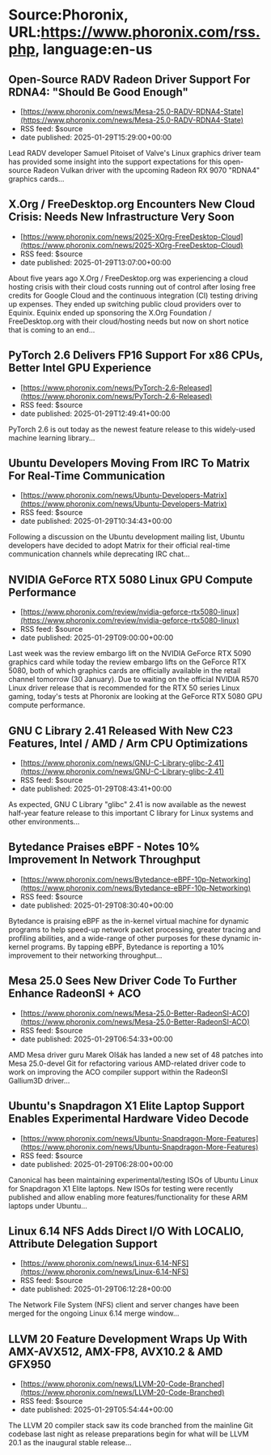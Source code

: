 # Source:Phoronix, URL:https://www.phoronix.com/rss.php, language:en-us

## Open-Source RADV Radeon Driver Support For RDNA4: "Should Be Good Enough"
 - [https://www.phoronix.com/news/Mesa-25.0-RADV-RDNA4-State](https://www.phoronix.com/news/Mesa-25.0-RADV-RDNA4-State)
 - RSS feed: $source
 - date published: 2025-01-29T15:29:00+00:00

Lead RADV developer Samuel Pitoiset of Valve's Linux graphics driver team has provided some insight into the support expectations for this open-source Radeon Vulkan driver with the upcoming Radeon RX 9070 "RDNA4" graphics cards...

## X.Org / FreeDesktop.org Encounters New Cloud Crisis: Needs New Infrastructure Very Soon
 - [https://www.phoronix.com/news/2025-XOrg-FreeDesktop-Cloud](https://www.phoronix.com/news/2025-XOrg-FreeDesktop-Cloud)
 - RSS feed: $source
 - date published: 2025-01-29T13:07:00+00:00

About five years ago X.Org / FreeDesktop.org was experiencing a cloud hosting crisis with their cloud costs running out of control after losing free credits for Google Cloud and the continuous integration (CI) testing driving up expenses. They ended up switching public cloud providers over to Equinix. Equinix ended up sponsoring the X.Org Foundation / FreeDesktop.org with their cloud/hosting needs but now on short notice that is coming to an end...

## PyTorch 2.6 Delivers FP16 Support For x86 CPUs, Better Intel GPU Experience
 - [https://www.phoronix.com/news/PyTorch-2.6-Released](https://www.phoronix.com/news/PyTorch-2.6-Released)
 - RSS feed: $source
 - date published: 2025-01-29T12:49:41+00:00

PyTorch 2.6 is out today as the newest feature release to this widely-used machine learning library...

## Ubuntu Developers Moving From IRC To Matrix For Real-Time Communication
 - [https://www.phoronix.com/news/Ubuntu-Developers-Matrix](https://www.phoronix.com/news/Ubuntu-Developers-Matrix)
 - RSS feed: $source
 - date published: 2025-01-29T10:34:43+00:00

Following a discussion on the Ubuntu development mailing list, Ubuntu developers have decided to adopt Matrix for their official real-time communication channels while deprecating IRC chat...

## NVIDIA GeForce RTX 5080 Linux GPU Compute Performance
 - [https://www.phoronix.com/review/nvidia-geforce-rtx5080-linux](https://www.phoronix.com/review/nvidia-geforce-rtx5080-linux)
 - RSS feed: $source
 - date published: 2025-01-29T09:00:00+00:00

Last week was the review embargo lift on the NVIDIA GeForce RTX 5090 graphics card while today the review embargo lifts on the GeForce RTX 5080, both of which graphics cards are officially available in the retail channel tomorrow (30 January). Due to waiting on the official NVIDIA R570 Linux driver release that is recommended for the RTX 50 series Linux gaming, today's tests at Phoronix are looking at the GeForce RTX 5080 GPU compute performance.

## GNU C Library 2.41 Released With New C23 Features, Intel / AMD / Arm CPU Optimizations
 - [https://www.phoronix.com/news/GNU-C-Library-glibc-2.41](https://www.phoronix.com/news/GNU-C-Library-glibc-2.41)
 - RSS feed: $source
 - date published: 2025-01-29T08:43:41+00:00

As expected, GNU C Library "glibc" 2.41 is now available as the newest half-year feature release to this important C library for Linux systems and other environments...

## Bytedance Praises eBPF - Notes 10% Improvement In Network Throughput
 - [https://www.phoronix.com/news/Bytedance-eBPF-10p-Networking](https://www.phoronix.com/news/Bytedance-eBPF-10p-Networking)
 - RSS feed: $source
 - date published: 2025-01-29T08:30:40+00:00

Bytedance is praising eBPF as the in-kernel virtual machine for dynamic programs to help speed-up network packet processing, greater tracing and profiling abilities, and a wide-range of other purposes for these dynamic in-kernel programs. By tapping eBPF, Bytedance is reporting a 10% improvement to their networking throughput...

## Mesa 25.0 Sees New Driver Code To Further Enhance RadeonSI + ACO
 - [https://www.phoronix.com/news/Mesa-25.0-Better-RadeonSI-ACO](https://www.phoronix.com/news/Mesa-25.0-Better-RadeonSI-ACO)
 - RSS feed: $source
 - date published: 2025-01-29T06:54:33+00:00

AMD Mesa driver guru Marek Olšák has landed a new set of 48 patches into Mesa 25.0-devel Git for refactoring various AMD-related driver code to work on improving the ACO compiler support within the RadeonSI Gallium3D driver...

## Ubuntu's Snapdragon X1 Elite Laptop Support Enables Experimental Hardware Video Decode
 - [https://www.phoronix.com/news/Ubuntu-Snapdragon-More-Features](https://www.phoronix.com/news/Ubuntu-Snapdragon-More-Features)
 - RSS feed: $source
 - date published: 2025-01-29T06:28:00+00:00

Canonical has been maintaining experimental/testing ISOs of Ubuntu Linux for Snapdragon X1 Elite laptops. New ISOs for testing were recently published and allow enabling more features/functionality for these ARM laptops under Ubuntu...

## Linux 6.14 NFS Adds Direct I/O With LOCALIO, Attribute Delegation Support
 - [https://www.phoronix.com/news/Linux-6.14-NFS](https://www.phoronix.com/news/Linux-6.14-NFS)
 - RSS feed: $source
 - date published: 2025-01-29T06:12:28+00:00

The Network File System (NFS) client and server changes have been merged for the ongoing Linux 6.14 merge window...

## LLVM 20 Feature Development Wraps Up With AMX-AVX512, AMX-FP8, AVX10.2 & AMD GFX950
 - [https://www.phoronix.com/news/LLVM-20-Code-Branched](https://www.phoronix.com/news/LLVM-20-Code-Branched)
 - RSS feed: $source
 - date published: 2025-01-29T05:54:44+00:00

The LLVM 20 compiler stack saw its code branched from the mainline Git codebase last night as release preparations begin for what will be LLVM 20.1 as the inaugural stable release...

